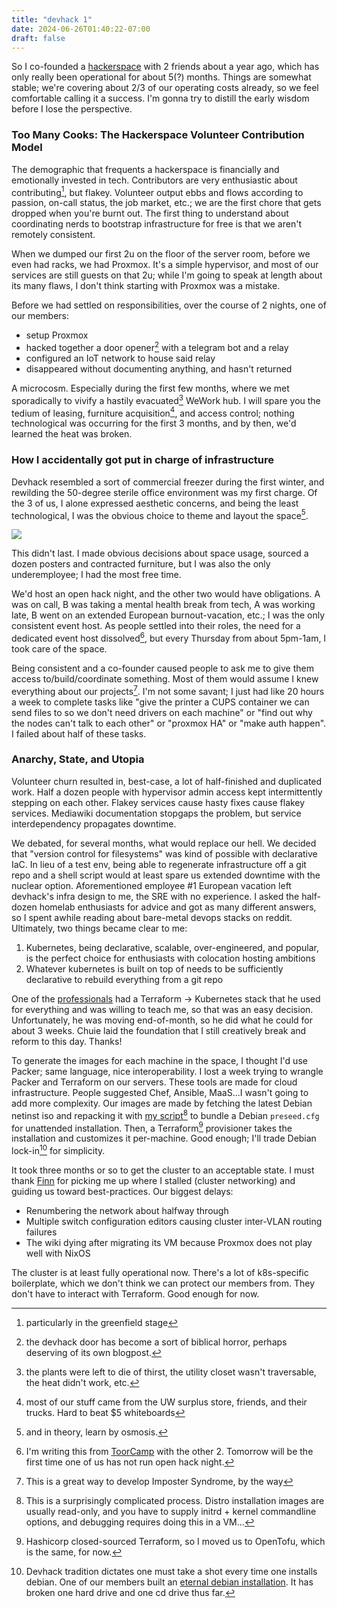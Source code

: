 ```yaml
---
title: "devhack 1"
date: 2024-06-26T01:40:22-07:00
draft: false
---
```


So I co-founded a [hackerspace](https://devhack.net) with 2 friends about a year ago, which has only really been operational for about 5(?) months. Things are somewhat stable; we're covering about 2/3 of our operating costs already, so we feel comfortable calling it a success. I'm gonna try to distill the early wisdom before I lose the perspective.

### Too Many Cooks: The Hackerspace Volunteer Contribution Model

The demographic that frequents a hackerspace is financially and emotionally invested in tech. Contributors are very enthusiastic about contributing[^1], but flakey. Volunteer output ebbs and flows according to passion, on-call status, the job market, etc.; we are the first chore that gets dropped when you're burnt out. The first thing to understand about coordinating nerds to bootstrap infrastructure for free is that we aren't remotely consistent.

When we dumped our first 2u on the floor of the server room, before we even had racks, we had Proxmox. It's a simple hypervisor, and most of our services are still guests on that 2u; while I'm going to speak at length about its many flaws, I don't think starting with Proxmox was a mistake.

Before we had settled on responsibilities, over the course of 2 nights, one of our members:
- setup Proxmox
- hacked together a door opener[^2] with a telegram bot and a relay
- configured an IoT network to house said relay
- disappeared without documenting anything, and hasn't returned

A microcosm. Especially during the first few months, where we met sporadically to vivify a hastily evacuated[^3] WeWork hub. I will spare you the tedium of leasing, furniture acquisition[^4], and access control; nothing technological was occurring for the first 3 months, and by then, we'd learned the heat was broken.

### How I accidentally got put in charge of infrastructure

Devhack resembled a sort of commercial freezer during the first winter, and rewilding the 50-degree sterile office environment was my first charge. Of the 3 of us, I alone expressed aesthetic concerns, and being the least technological, I was the obvious choice to theme and layout the space[^5].

![](https://media.githubusercontent.com/media/graevy/graevy.github.io/main/static/images/shibari.jpg)

This didn't last. I made obvious decisions about space usage, sourced a dozen posters and contracted furniture, but I was also the only underemployee; I had the most free time.

We'd host an open hack night, and the other two would have obligations. A was on call, B was taking a mental health break from tech, A was working late, B went on an extended European burnout-vacation, etc.; I was the only consistent event host. As people settled into their roles, the need for a dedicated event host dissolved[^6], but every Thursday from about 5pm-1am, I took care of the space.

Being consistent and a co-founder caused people to ask me to give them access to/build/coordinate something. Most of them would assume I knew everything about our projects[^10]. I'm not some savant; I just had like 20 hours a week to complete tasks like "give the printer a CUPS container we can send files to so we don't need drivers on each machine" or "find out why the nodes can't talk to each other" or "proxmox HA" or "make auth happen". I failed about half of these tasks.

### Anarchy, State, and Utopia

Volunteer churn resulted in, best-case, a lot of half-finished and duplicated work. Half a dozen people with hypervisor admin access kept intermittently stepping on each other. Flakey services cause hasty fixes cause flakey services. Mediawiki documentation stopgaps the problem, but service interdependency propagates downtime.

We debated, for several months, what would replace our hell. We decided that "version control for filesystems" was kind of possible with declarative IaC. In lieu of a test env, being able to regenerate infrastructure off a git repo and a shell script would at least spare us extended downtime with the nuclear option. Aforementioned employee #1 European vacation left devhack's infra design to me, the SRE with no experience. I asked the half-dozen homelab enthusiasts for advice and got as many different answers, so I spent awhile reading about bare-metal devops stacks on reddit. Ultimately, two things became clear to me:

1. Kubernetes, being declarative, scalable, over-engineered, and popular, is the perfect choice for enthusiasts with colocation hosting ambitions
2. Whatever kubernetes is built on top of needs to be sufficiently declarative to rebuild everything from a git repo

One of the [professionals](https://github.com/1lann) had a Terraform -> Kubernetes stack that he used for everything and was willing to teach me, so that was an easy decision. Unfortunately, he was moving end-of-month, so he did what he could for about 3 weeks. Chuie laid the foundation that I still creatively break and reform to this day. Thanks!

To generate the images for each machine in the space, I thought I'd use Packer; same language, nice interoperability. I lost a week trying to wrangle Packer and Terraform on our servers. These tools are made for cloud infrastructure. People suggested Chef, Ansible, MaaS...I wasn't going to add more complexity. Our images are made by fetching the latest Debian netinst iso and repacking it with [my script](https://github.com/graevy/debhack/blob/main/repack_mbr.sh)[^7] to bundle a Debian `preseed.cfg` for unattended installation. Then, a Terraform[^8] provisioner takes the installation and customizes it per-machine. Good enough; I'll trade Debian lock-in[^9] for simplicity.

It took three months or so to get the cluster to an acceptable state. I must thank [Finn](https://github.com/thefinn93) for picking me up where I stalled (cluster networking) and guiding us toward best-practices. Our biggest delays:
- Renumbering the network about halfway through
- Multiple switch configuration editors causing cluster inter-VLAN routing failures
- The wiki dying after migrating its VM because Proxmox does not play well with NixOS

The cluster is at least fully operational now. There's a lot of k8s-specific boilerplate, which we don't think we can protect our members from. They don't have to interact with Terraform. Good enough for now.


[^1]: particularly in the greenfield stage

[^2]: the devhack door has become a sort of biblical horror, perhaps deserving of its own blogpost.

[^3]: the plants were left to die of thirst, the utility closet wasn't traversable, the heat didn't work, etc. 

[^4]: most of our stuff came from the UW surplus store, friends, and their trucks. Hard to beat $5 whiteboards

[^5]: and in theory, learn by osmosis.

[^6]: I'm writing this from [ToorCamp](https://toorcamp.org) with the other 2. Tomorrow will be the first time one of us has not run open hack night.

[^7]: This is a surprisingly complicated process. Distro installation images are usually read-only, and you have to supply initrd + kernel commandline options, and debugging requires doing this in a VM...

[^8]: Hashicorp closed-sourced Terraform, so I moved us to OpenTofu, which is the same, for now.

[^9]: Devhack tradition dictates one must take a shot every time one installs debian. One of our members built an [eternal debian installation](https://github.com/Kansattica/DebianWomanEdition). It has broken one hard drive and one cd drive thus far.

[^10]: This is a great way to develop Imposter Syndrome, by the way